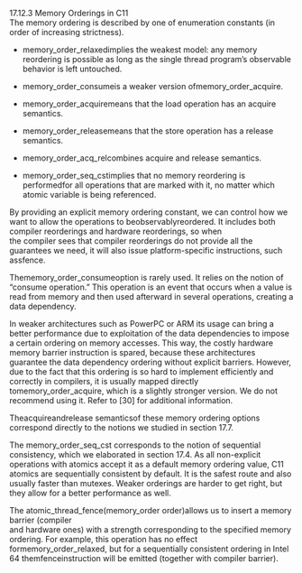 17.12.3 Memory Orderings in C11  
The memory ordering is described by one of enumeration constants \(in order of increasing strictness\).

* memory\_order\_relaxedimplies the weakest model: any memory reordering is possible as long as the single thread program’s observable behavior is left untouched.

* memory\_order\_consumeis a weaker version ofmemory\_order\_acquire.

* memory\_order\_acquiremeans that the load operation has an acquire semantics.

* memory\_order\_releasemeans that the store operation has a release semantics.

* memory\_order\_acq\_relcombines acquire and release semantics.

* memory\_order\_seq\_cstimplies that no memory reordering is performedfor all operations that are marked with it, no matter which atomic variable is being referenced.



By providing an explicit memory ordering constant, we can control how we want to allow the operations to beobservablyreordered. It includes both compiler reorderings and hardware reorderings, so when  
 the compiler sees that compiler reorderings do not provide all the guarantees we need, it will also issue platform-specific instructions, such assfence.

Thememory\_order\_consumeoption is rarely used. It relies on the notion of “consume operation.” This operation is an event that occurs when a value is read from memory and then used afterward in several operations, creating a data dependency.

In weaker architectures such as PowerPC or ARM its usage can bring a better performance due to exploitation of the data dependencies to impose a certain ordering on memory accesses. This way, the costly hardware memory barrier instruction is spared, because these architectures guarantee the data dependency ordering without explicit barriers. However, due to the fact that this ordering is so hard to implement efficiently and correctly in compilers, it is usually mapped directly tomemory\_order\_acquire, which is a slightly stronger version. We do not recommend using it. Refer to \[30\] for additional information.

Theacquireandrelease semanticsof these memory ordering options correspond directly to the notions we studied in section 17.7.

The memory\_order\_seq\_cst corresponds to the notion of sequential consistency, which we elaborated in section 17.4. As all non-explicit operations with atomics accept it as a default memory ordering value, C11 atomics are sequentially consistent by default. It is the safest route and also usually faster than mutexes. Weaker orderings are harder to get right, but they allow for a better performance as well.

The atomic\_thread\_fence\(memory\_order order\)allows us to insert a memory barrier \(compiler  
 and hardware ones\) with a strength corresponding to the specified memory ordering. For example, this operation has no effect formemory\_order\_relaxed, but for a sequentially consistent ordering in Intel 64 themfenceinstruction will be emitted \(together with compiler barrier\).



